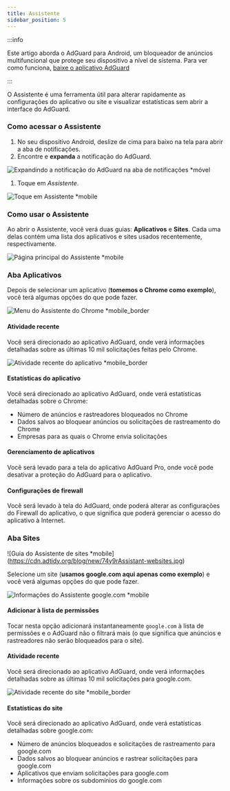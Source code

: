 ```yaml
---
title: Assistente
sidebar_position: 5
---
```


:::info

Este artigo aborda o AdGuard para Android, um bloqueador de anúncios multifuncional que protege seu dispositivo a nível de sistema. Para ver como funciona, [baixe o aplicativo AdGuard](https://agrd.io/download-kb-adblock)

:::

O Assistente é uma ferramenta útil para alterar rapidamente as configurações do aplicativo ou site e visualizar estatísticas sem abrir a interface do AdGuard.

### Como acessar o Assistente

1. No seu dispositivo Android, deslize de cima para baixo na tela para abrir a aba de notificações.
2. Encontre e **expanda** a notificação do AdGuard.

![Expandindo a notificação do AdGuard na aba de notificações \*móvel](https://cdn.adtidy.org/blog/new/jkksbhassistant-shade.png)

1. Toque em _Assistente_.

![Toque em Assistente \*mobile](https://cdn.adtidy.org/blog/new/1qvlhassistant-tap-assistant.jpg)

### Como usar o Assistente

Ao abrir o Assistente, você verá duas guias: **Aplicativos** e **Sites**. Cada uma delas contém uma lista dos aplicativos e sites usados recentemente, respectivamente.

![Página principal do Assistente \*mobile](https://cdn.adtidy.org/blog/new/i5mljAssistant-main.jpg)

### Aba Aplicativos

Depois de selecionar um aplicativo (**tomemos o Chrome como exemplo**), você terá algumas opções do que pode fazer.

![Menu do Assistente do Chrome \*mobile_border](https://cdn.adtidy.org/blog/new/e1sr4Chrome-assistant.jpg)

#### Atividade recente

Você será direcionado ao aplicativo AdGuard, onde verá informações detalhadas sobre as últimas 10 mil solicitações feitas pelo Chrome.

![Atividade recente do aplicativo \*mobile_border](https://cdn.adtidy.org/blog/new/66hpechrome-recent-activity.png)

#### Estatísticas do aplicativo

Você será direcionado ao aplicativo AdGuard, onde verá estatísticas detalhadas sobre o Chrome:

- Número de anúncios e rastreadores bloqueados no Chrome
- Dados salvos ao bloquear anúncios ou solicitações de rastreamento do Chrome
- Empresas para as quais o Chrome envia solicitações

#### Gerenciamento de aplicativos

Você será levado para a tela do aplicativo AdGuard Pro, onde você pode desativar a proteção do AdGuard para o aplicativo.

#### Configurações de firewall

Você será levado à tela do AdGuard, onde poderá alterar as configurações do Firewall do aplicativo, o que significa que poderá gerenciar o acesso do aplicativo à Internet.

### Aba Sites

![Guia do Assistente de sites \*mobile] (https://cdn.adtidy.org/blog/new/74y9rAssistant-websites.jpg)

Selecione um site (**usamos google.com aqui apenas como exemplo**) e você verá algumas opções do que pode fazer.

![Informações do Assistente google.com \*mobile](https://cdn.adtidy.org/blog/new/tht0tgoogle-com-assistant.jpg)

#### Adicionar à lista de permissões

Tocar nesta opção adicionará instantaneamente `google.com` à lista de permissões e o AdGuard não o filtrará mais (o que significa que anúncios e rastreadores não serão bloqueados para o site).

#### Atividade recente

Você será direcionado ao aplicativo AdGuard, onde verá informações detalhadas sobre as últimas 10 mil solicitações para google.com.

![Atividade recente do site \*mobile_border](https://cdn.adtidy.org/blog/new/xq7f3assistant-website-recent-activity.png)

#### Estatísticas do site

Você será direcionado ao aplicativo AdGuard, onde verá estatísticas detalhadas sobre google.com:

- Número de anúncios bloqueados e solicitações de rastreamento para google.com
- Dados salvos ao bloquear anúncios e rastrear solicitações para google.com
- Aplicativos que enviam solicitações para google.com
- Informações sobre os subdomínios do google.com
